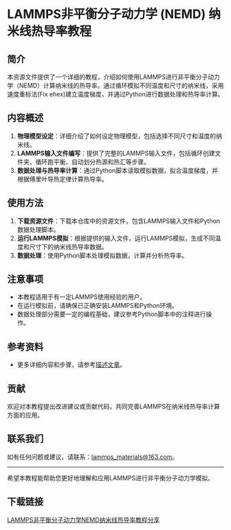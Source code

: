 # LAMMPS非平衡分子动力学 (NEMD) 纳米线热导率教程

## 简介

本资源文件提供了一个详细的教程，介绍如何使用LAMMPS进行非平衡分子动力学（NEMD）计算纳米线的热导率。通过循环模拟不同温度和尺寸的纳米线，采用速度重标法(Fix ehex)建立温度梯度，并通过Python进行数据处理和热导率计算。

## 内容概述

1. **物理模型设定**：详细介绍了如何设定物理模型，包括选择不同尺寸和温度的纳米线。
2. **LAMMPS输入文件编写**：提供了完整的LAMMPS输入文件，包括循环创建文件夹、循环跑平衡、自动划分热源和热汇等步骤。
3. **数据处理与热导率计算**：通过Python脚本读取模拟数据，拟合温度梯度，并根据傅里叶导热定律计算热导率。

## 使用方法

1. **下载资源文件**：下载本仓库中的资源文件，包含LAMMPS输入文件和Python数据处理脚本。
2. **运行LAMMPS模拟**：根据提供的输入文件，运行LAMMPS模拟，生成不同温度和尺寸下的纳米线热导率数据。
3. **数据处理**：使用Python脚本处理模拟数据，计算并分析热导率。

## 注意事项

- 本教程适用于有一定LAMMPS使用经验的用户。
- 在运行模拟前，请确保已正确安装LAMMPS和Python环境。
- 数据处理部分需要一定的编程基础，建议参考Python脚本中的注释进行操作。

## 参考资料

- 更多详细内容和步骤，请参考[描述文章](https://blog.csdn.net/qq_43689832/article/details/121008585)。

## 贡献

欢迎对本教程提出改进建议或贡献代码，共同完善LAMMPS在纳米线热导率计算方面的应用。

## 联系我们

如有任何问题或建议，请联系：lammps_materials@163.com。

---

希望本教程能帮助您更好地理解和应用LAMMPS进行非平衡分子动力学模拟。

## 下载链接

[LAMMPS非平衡分子动力学NEMD纳米线热导率教程分享](https://pan.quark.cn/s/6756022bfdde)